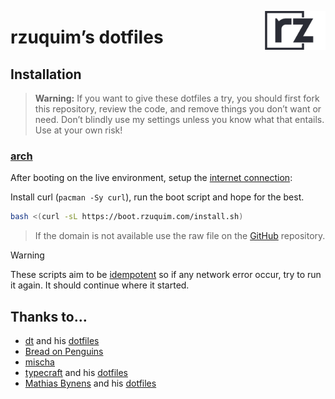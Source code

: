 [<img align="right" src="./_assets/svg/logo.svg" width="100" alt="Rafael Zuquim" />](https://rzuquim.com)

# rzuquim’s dotfiles

## Installation

> **Warning:** If you want to give these dotfiles a try, you should first fork this repository, review the code, and
> remove things you don’t want or need. Don’t blindly use my settings unless you know what that entails. Use at your own
> risk!

### [arch](https://archlinux.org/)

After booting on the live environment, setup the [internet connection](https://wiki.archlinux.org/title/Iwd#iwctl):

Install curl (`pacman -Sy curl`), run the boot script and hope for the best.

```bash
bash <(curl -sL https://boot.rzuquim.com/install.sh)
```

> If the domain is not available use the raw file on the
> [GitHub](https://raw.githubusercontent.com/rzuquim/dotfiles/master/install.sh) repository.

> [!WARNING]
> These scripts aim to be [idempotent](https://en.wikipedia.org/wiki/Idempotence) so if any network error occur, try
> to run it again. It should continue where it started.

## Thanks to…

- [dt](https://www.youtube.com/channel/UCVls1GmFKf6WlTraIb_IaJg) and his
  [dotfiles](https://gitlab.com/dwt1/dotfiles)
- [Bread on Penguins](https://www.youtube.com/watch?v=5DHz23VQJxk&list=PL97nvoRkKCvkoyZUCeB59AMgqhkuEvXU3)
- [mischa](https://www.youtube.com/watch?v=qboMuv9vSpQ&list=PL_JVnPgp2IRcFnHqZdmQwWdv8n49vGHqp)
- [typecraft](https://www.youtube.com/@typecraft_dev) and his [dotfiles](https://github.com/typecraft-dev/dotfiles)
- [Mathias Bynens](https://mathiasbynens.be/) and his [dotfiles](https://github.com/mathiasbynens/dotfiles)
